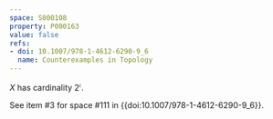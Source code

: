 ```yaml
---
space: S000108
property: P000163
value: false
refs:
- doi: 10.1007/978-1-4612-6290-9_6
  name: Counterexamples in Topology
---
```


$X$ has cardinality $2^{\mathfrak c}$.

See item #3 for space #111 in {{doi:10.1007/978-1-4612-6290-9_6}}.

